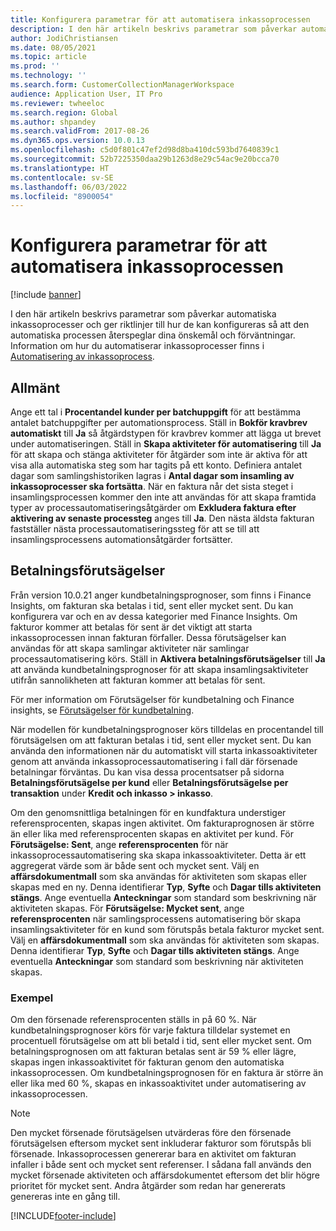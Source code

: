 ```yaml
---
title: Konfigurera parametrar för att automatisera inkassoprocessen
description: I den här artikeln beskrivs parametrar som påverkar automatiska inkassoprocesser och ger riktlinjer till hur de kan konfigureras så att den automatiska processen återspeglar dina önskemål och förväntningar.
author: JodiChristiansen
ms.date: 08/05/2021
ms.topic: article
ms.prod: ''
ms.technology: ''
ms.search.form: CustomerCollectionManagerWorkspace
audience: Application User, IT Pro
ms.reviewer: twheeloc
ms.search.region: Global
ms.author: shpandey
ms.search.validFrom: 2017-08-26
ms.dyn365.ops.version: 10.0.13
ms.openlocfilehash: c5d0f801c47ef2d98d8ba410dc593bd7640839c1
ms.sourcegitcommit: 52b7225350daa29b1263d8e29c54ac9e20bcca70
ms.translationtype: HT
ms.contentlocale: sv-SE
ms.lasthandoff: 06/03/2022
ms.locfileid: "8900054"
---
```

# <a name="configure-parameters-for-collection-process-automation"></a>Konfigurera parametrar för att automatisera inkassoprocessen

[!include [banner](../includes/banner.md)]

I den här artikeln beskrivs parametrar som påverkar automatiska inkassoprocesser och ger riktlinjer till hur de kan konfigureras så att den automatiska processen återspeglar dina önskemål och förväntningar. Information om hur du automatiserar inkassoprocesser finns i [Automatisering av inkassoprocess](collections-process-automate.md).

## <a name="general"></a>Allmänt
Ange ett tal i **Procentandel kunder per batchuppgift** för att bestämma antalet batchuppgifter per automationsprocess. Ställ in **Bokför kravbrev automatiskt** till **Ja** så åtgärdstypen för kravbrev kommer att lägga ut brevet under automatiseringen. Ställ in **Skapa aktiviteter för automatisering** till **Ja** för att skapa och stänga aktiviteter för åtgärder som inte är aktiva för att visa alla automatiska steg som har tagits på ett konto. Definiera antalet dagar som samlingshistoriken lagras i **Antal dagar som insamling av inkassoprocesser ska fortsätta**.  När en faktura når det sista steget i insamlingsprocessen kommer den inte att användas för att skapa framtida typer av processautomatiseringsåtgärder om **Exkludera faktura efter aktivering av senaste processteg** anges till **Ja**. Den nästa äldsta fakturan fastställer nästa processautomatiseringssteg för att se till att insamlingsprocessens automationsåtgärder fortsätter. 

## <a name="payment-predictions"></a>Betalningsförutsägelser
Från version 10.0.21 anger kundbetalningsprognoser, som finns i Finance Insights, om fakturan ska betalas i tid, sent eller mycket sent. Du kan konfigurera var och en av dessa kategorier med Finance Insights. Om fakturor kommer att betalas för sent är det viktigt att starta inkassoprocessen innan fakturan förfaller. Dessa förutsägelser kan användas för att skapa samlingar aktiviteter när samlingar processautomatisering körs. Ställ in **Aktivera betalningsförutsägelser** till **Ja** att använda kundbetalningsprognoser för att skapa insamlingsaktiviteter utifrån sannolikheten att fakturan kommer att betalas för sent. 

För mer information om Förutsägelser för kundbetalning och Finance insights, se [Förutsägelser för kundbetalning](payment-insights-overview.md).

När modellen för kundbetalningsprognoser körs tilldelas en procentandel till förutsägelsen om att fakturan betalas i tid, sent eller mycket sent. Du kan använda den informationen när du automatiskt vill starta inkassoaktiviteter genom att använda inkassoprocessautomatisering i fall där försenade betalningar förväntas. Du kan visa dessa procentsatser på sidorna **Betalningsförutsägelse per kund** eller **Betalningsförutsägelse per transaktion** under **Kredit och inkasso > inkasso**. 

Om den genomsnittliga betalningen för en kundfaktura understiger referensprocenten, skapas ingen aktivitet. Om fakturaprognosen är större än eller lika med referensprocenten skapas en aktivitet per kund. För **Förutsägelse: Sent**, ange **referensprocenten** för när inkassoprocessautomatisering ska skapa inkassoaktiviteter. Detta är ett aggregerat värde som är både sent och mycket sent. Välj en **affärsdokumentmall** som ska användas för aktiviteten som skapas eller skapas med en ny. Denna identifierar **Typ**, **Syfte** och **Dagar tills aktiviteten stängs**. Ange eventuella **Anteckningar** som standard som beskrivning när aktiviteten skapas. För **Förutsägelse: Mycket sent**, ange **referensprocenten** när samlingsprocessens automatisering bör skapa insamlingsaktiviteter för en kund som förutspås betala fakturor mycket sent. Välj en **affärsdokumentmall** som ska användas för aktiviteten som skapas. Denna identifierar **Typ**, **Syfte** och **Dagar tills aktiviteten stängs**. Ange eventuella **Anteckningar** som standard som beskrivning när aktiviteten skapas. 

### <a name="example"></a>Exempel
Om den försenade referensprocenten ställs in på 60 %. När kundbetalningsprognoser körs för varje faktura tilldelar systemet en procentuell förutsägelse om att bli betald i tid, sent eller mycket sent. Om betalningsprognosen om att fakturan betalas sent är 59 % eller lägre, skapas ingen inkassoaktivitet för fakturan genom den automatiska inkassoprocessen. Om kundbetalningsprognosen för en faktura är större än eller lika med 60 %, skapas en inkassoaktivitet under automatisering av inkassoprocessen. 

> [!NOTE]
> Den mycket försenade förutsägelsen utvärderas före den försenade förutsägelsen eftersom mycket sent inkluderar fakturor som förutspås bli försenade. Inkassoprocessen genererar bara en aktivitet om fakturan infaller i både sent och mycket sent referenser. I sådana fall används den mycket försenade aktiviteten och affärsdokumentet eftersom det blir högre prioritet för mycket sent. Andra åtgärder som redan har genererats genereras inte en gång till.

[!INCLUDE[footer-include](../../includes/footer-banner.md)]

